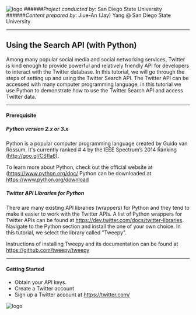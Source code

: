 ![logo](http://humandynamics.sdsu.edu/images/HDMA_Logo.png)
######*Project conducted by*: San Diego State University
######*Content prepared by*: Jiue-An (Jay) Yang @ San Diego State University

---

## Using the Search API (with Python)

Among many popular social media and social networking services, Twitter is kind enough to provide powerful and relatively friendly API for developers to interact with the Twitter database.  In this tutorial, we will go through the steps of setting up and using the Twitter Search API.  The Twitter API can be accessed with many computer programming language, in this tutorial we use Python to demonstrate how to use the Twitter Search API and access Twitter data. 

---

#### Prerequisite

##### Python version 2.x or 3.x

Python is a popular computer programming language created by Guido van Rossum.
It's currently ranked # 4 by the IEEE Spectrum’s 2014 Ranking (http://goo.gl/CSfla6).

To learn more about Python, check out the official website at (https://www.python.org/doc/
Python can be downloaded at https://www.python.org/download
 
##### Twitter API Libraries for Python

There are many existing API libraries (wrappers) for Python and they tend to make it easier to work with the Twitter APIs.
A list of Python wrappers for Twitter APIs can be found at https://dev.twitter.com/docs/twitter-libraries.
Navigate to the Python section and install the one of your own choice.   In this tutorial,  we select the library called "Tweepy".

Instructions of installing Tweepy and its documentation can be found at https://github.com/tweepy/tweepy

---

#### Getting Started

- Obtain your API keys.
- Create a Twitter account
- Sign up a Twitter account at https://twitter.com/



![logo](https://dchtm6r471mui.cloudfront.net/hackpad.com_29Ez16AOf3f_p.226694_1408968033882_Screen%20Shot%202014-08-25%20at%205.00.02%20AM.png)